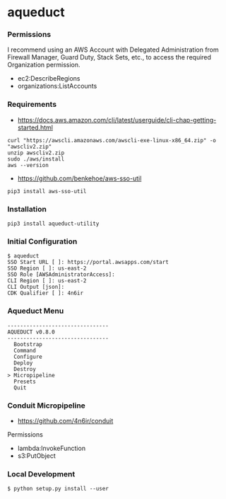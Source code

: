 # aqueduct

### Permissions

I recommend using an AWS Account with Delegated Administration from Firewall Manager, Guard Duty, Stack Sets, etc., to access the required Organization permission.

 - ec2:DescribeRegions
 - organizations:ListAccounts

### Requirements

- https://docs.aws.amazon.com/cli/latest/userguide/cli-chap-getting-started.html

```
curl "https://awscli.amazonaws.com/awscli-exe-linux-x86_64.zip" -o "awscliv2.zip"
unzip awscliv2.zip
sudo ./aws/install
aws --version
```

- https://github.com/benkehoe/aws-sso-util

```
pip3 install aws-sso-util
```

### Installation

```
pip3 install aqueduct-utility
```

### Initial Configuration

```
$ aqueduct 
SSO Start URL [ ]: https://portal.awsapps.com/start
SSO Region [ ]: us-east-2
SSO Role [AWSAdministratorAccess]: 
CLI Region [ ]: us-east-2
CLI Output [json]:     
CDK Qualifier [ ]: 4n6ir
```

### Aqueduct Menu

```
--------------------------------
AQUEDUCT v0.8.0
--------------------------------
  Bootstrap
  Command
  Configure
  Deploy
  Destroy
> Micropipeline
  Presets
  Quit
```

### Conduit Micropipeline

 - https://github.com/4n6ir/conduit

Permissions

 - lambda:InvokeFunction
 - s3:PutObject

### Local Development

```
$ python setup.py install --user
```
